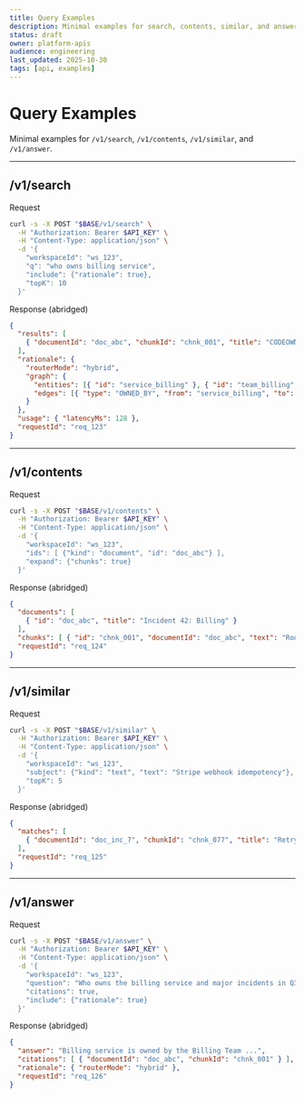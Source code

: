 ```yaml
---
title: Query Examples
description: Minimal examples for search, contents, similar, and answer endpoints
status: draft
owner: platform-apis
audience: engineering
last_updated: 2025-10-30
tags: [api, examples]
---
```


# Query Examples

Minimal examples for `/v1/search`, `/v1/contents`, `/v1/similar`, and `/v1/answer`.

---

## /v1/search

Request
```bash
curl -s -X POST "$BASE/v1/search" \
  -H "Authorization: Bearer $API_KEY" \
  -H "Content-Type: application/json" \
  -d '{
    "workspaceId": "ws_123",
    "q": "who owns billing service",
    "include": {"rationale": true},
    "topK": 10
  }'
```

Response (abridged)
```json
{
  "results": [
    { "documentId": "doc_abc", "chunkId": "chnk_001", "title": "CODEOWNERS for billing", "score": 0.84 }
  ],
  "rationale": {
    "routerMode": "hybrid",
    "graph": {
      "entities": [{ "id": "service_billing" }, { "id": "team_billing" }],
      "edges": [{ "type": "OWNED_BY", "from": "service_billing", "to": "team_billing" }]
    }
  },
  "usage": { "latencyMs": 128 },
  "requestId": "req_123"
}
```

---

## /v1/contents

Request
```bash
curl -s -X POST "$BASE/v1/contents" \
  -H "Authorization: Bearer $API_KEY" \
  -H "Content-Type: application/json" \
  -d '{
    "workspaceId": "ws_123",
    "ids": [ {"kind": "document", "id": "doc_abc"} ],
    "expand": {"chunks": true}
  }'
```

Response (abridged)
```json
{
  "documents": [
    { "id": "doc_abc", "title": "Incident 42: Billing" }
  ],
  "chunks": [ { "id": "chnk_001", "documentId": "doc_abc", "text": "Root cause ..." } ],
  "requestId": "req_124"
}
```

---

## /v1/similar

Request
```bash
curl -s -X POST "$BASE/v1/similar" \
  -H "Authorization: Bearer $API_KEY" \
  -H "Content-Type: application/json" \
  -d '{
    "workspaceId": "ws_123",
    "subject": {"kind": "text", "text": "Stripe webhook idempotency"},
    "topK": 5
  }'
```

Response (abridged)
```json
{
  "matches": [
    { "documentId": "doc_inc_7", "chunkId": "chnk_077", "title": "Retry strategy for webhooks", "score": 0.78 }
  ],
  "requestId": "req_125"
}
```

---

## /v1/answer

Request
```bash
curl -s -X POST "$BASE/v1/answer" \
  -H "Authorization: Bearer $API_KEY" \
  -H "Content-Type: application/json" \
  -d '{
    "workspaceId": "ws_123",
    "question": "Who owns the billing service and major incidents in Q3?",
    "citations": true,
    "include": {"rationale": true}
  }'
```

Response (abridged)
```json
{
  "answer": "Billing service is owned by the Billing Team ...",
  "citations": [ { "documentId": "doc_abc", "chunkId": "chnk_001" } ],
  "rationale": { "routerMode": "hybrid" },
  "requestId": "req_126"
}
```
